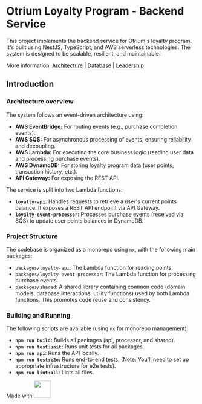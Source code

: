 # Otrium Loyalty Program - Backend Service

This project implements the backend service for Otrium's loyalty program.
It's built using NestJS, TypeScript, and AWS serverless technologies.
The system is designed to be scalable, resilient, and maintainable.

More information: [Architecture](./docs/Architecture.md) |
[Database](./docs/Database.md) |
[Leadership](./docs/Leadership.md)

## Introduction

### Architecture overview

The system follows an event-driven architecture using:

- **AWS EventBridge:** For routing events (e.g., purchase completion events).
- **AWS SQS:** For asynchronous processing of events, ensuring reliability and decoupling.
- **AWS Lambda:** For executing the core business logic (reading user data and processing purchase events).
- **AWS DynamoDB:** For storing loyalty program data (user points, transaction history, etc.).
- **API Gateway:** For exposing the REST API.

The service is split into two Lambda functions:

- **`loyalty-api`:** Handles requests to retrieve a user's current points balance. It exposes a REST API endpoint via API Gateway.
- **`loyalty-event-processor`:** Processes purchase events (received via SQS) to update user points balances in DynamoDB.

### Project Structure

The codebase is organized as a monorepo using `nx`, with the following main packages:

- `packages/loyalty-api`: The Lambda function for reading points.
- `packages/loyalty-event-processor`: The Lambda function for processing purchase events.
- `packages/shared`: A shared library containing common code (domain models, database interactions, utility functions) used by both Lambda functions. This promotes code reuse and consistency.

### Building and Running

The following scripts are available (using `nx` for monorepo management):

- **`npm run build`:** Builds all packages (api, processor, and shared).
- **`npm run test:unit`:** Runs unit tests for all packages.
- **`npm run api`**: Runs the API locally.
- **`npm run test:e2e`:** Runs end-to-end tests. (Note: You'll need to set up appropriate infrastructure for e2e tests).
- **`npm run lint:all`**: Lints all files.

Made with <a alt="Nx logo" href="https://nx.dev" target="_blank" rel="noreferrer"><img src="https://raw.githubusercontent.com/nrwl/nx/master/images/nx-logo.png" width="45" />
